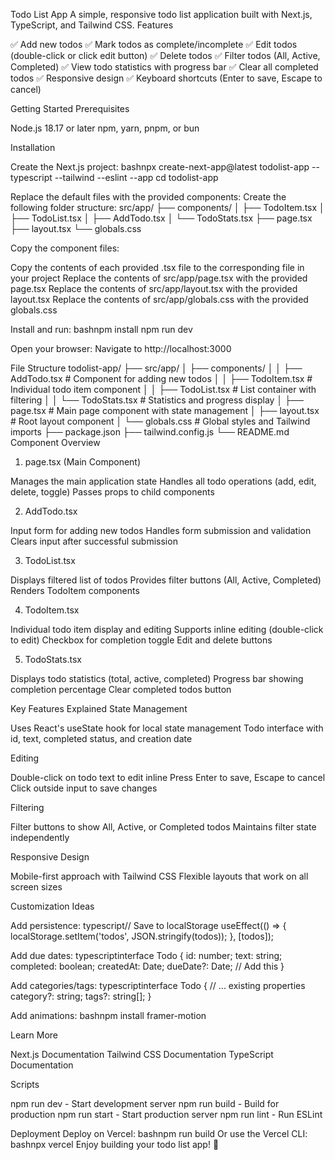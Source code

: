 Todo List App
A simple, responsive todo list application built with Next.js, TypeScript, and Tailwind CSS.
Features

✅ Add new todos
✅ Mark todos as complete/incomplete
✅ Edit todos (double-click or click edit button)
✅ Delete todos
✅ Filter todos (All, Active, Completed)
✅ View todo statistics with progress bar
✅ Clear all completed todos
✅ Responsive design
✅ Keyboard shortcuts (Enter to save, Escape to cancel)

Getting Started
Prerequisites

Node.js 18.17 or later
npm, yarn, pnpm, or bun

Installation

Create the Next.js project:
bashnpx create-next-app@latest todolist-app --typescript --tailwind --eslint --app
cd todolist-app

Replace the default files with the provided components:
Create the following folder structure:
src/app/
├── components/
│   ├── TodoItem.tsx
│   ├── TodoList.tsx
│   ├── AddTodo.tsx
│   └── TodoStats.tsx
├── page.tsx
├── layout.tsx
└── globals.css

Copy the component files:

Copy the contents of each provided .tsx file to the corresponding file in your project
Replace the contents of src/app/page.tsx with the provided page.tsx
Replace the contents of src/app/layout.tsx with the provided layout.tsx
Replace the contents of src/app/globals.css with the provided globals.css


Install and run:
bashnpm install
npm run dev

Open your browser:
Navigate to http://localhost:3000

File Structure
todolist-app/
├── src/app/
│   ├── components/
│   │   ├── AddTodo.tsx      # Component for adding new todos
│   │   ├── TodoItem.tsx     # Individual todo item component
│   │   ├── TodoList.tsx     # List container with filtering
│   │   └── TodoStats.tsx    # Statistics and progress display
│   ├── page.tsx             # Main page component with state management
│   ├── layout.tsx           # Root layout component
│   └── globals.css          # Global styles and Tailwind imports
├── package.json
├── tailwind.config.js
└── README.md
Component Overview
1. page.tsx (Main Component)

Manages the main application state
Handles all todo operations (add, edit, delete, toggle)
Passes props to child components

2. AddTodo.tsx

Input form for adding new todos
Handles form submission and validation
Clears input after successful submission

3. TodoList.tsx

Displays filtered list of todos
Provides filter buttons (All, Active, Completed)
Renders TodoItem components

4. TodoItem.tsx

Individual todo item display and editing
Supports inline editing (double-click to edit)
Checkbox for completion toggle
Edit and delete buttons

5. TodoStats.tsx

Displays todo statistics (total, active, completed)
Progress bar showing completion percentage
Clear completed todos button

Key Features Explained
State Management

Uses React's useState hook for local state management
Todo interface with id, text, completed status, and creation date

Editing

Double-click on todo text to edit inline
Press Enter to save, Escape to cancel
Click outside input to save changes

Filtering

Filter buttons to show All, Active, or Completed todos
Maintains filter state independently

Responsive Design

Mobile-first approach with Tailwind CSS
Flexible layouts that work on all screen sizes

Customization Ideas

Add persistence:
typescript// Save to localStorage
useEffect(() => {
  localStorage.setItem('todos', JSON.stringify(todos));
}, [todos]);

Add due dates:
typescriptinterface Todo {
  id: number;
  text: string;
  completed: boolean;
  createdAt: Date;
  dueDate?: Date; // Add this
}

Add categories/tags:
typescriptinterface Todo {
  // ... existing properties
  category?: string;
  tags?: string[];
}

Add animations:
bashnpm install framer-motion


Learn More

Next.js Documentation
Tailwind CSS Documentation
TypeScript Documentation

Scripts

npm run dev - Start development server
npm run build - Build for production
npm run start - Start production server
npm run lint - Run ESLint

Deployment
Deploy on Vercel:
bashnpm run build
Or use the Vercel CLI:
bashnpx vercel
Enjoy building your todo list app! 🎉
